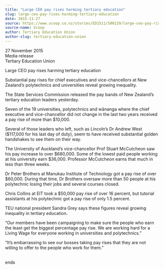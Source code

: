 ```yaml
---
title: "Large CEO pay rises harming tertiary education"
slug: large-ceo-pay-rises-harming-tertiary-education
date: 2015-11-27
source: https://www.scoop.co.nz/stories/ED1511/S00129/large-ceo-pay-rises-harming-tertiary-education.htm
source-name: Scoop
author: Tertiary Education Union
author-slug: tertiary-education-union
---
```


<p>27 November 2015<br>Media release<br>Tertiary Education
Union</p>

<p>Large CEO pay rises harming tertiary
education</p>

<p>Substantial pay rises for chief executives and
vice-chancellors at New Zealand’s polytechnics and
universities reveal growing inequality.</p>

<p>The State Services
Commission released the pay bands of New Zealand’s
tertiary education leaders yesterday.</p>

<p>Seven of the 19
universities, polytechnics and wānanga where the chief
executive and vice-chancellor did not change in the last two
years received a pay rise of more than $10,000.</p>

<p>Several of
those leaders who left, such as Lincoln’s Dr Andrew West
($117,000 for his last day of duty), seem to have received
substantial golden handshakes to see them on their
way.</p>

<p>The University of Auckland’s vice-chancellor Prof
Stuart McCutcheon saw his pay increase to over $680,000.
Some of the lowest paid people working at his university
earn $36,000. Professor McCutcheon earns that much in less
than three weeks.</p>

<p>Dr Peter Brothers at Manukau Institute
of Technology got a pay rise of over $60,000. During that
time, Dr Brothers oversaw more than 50 people at his
polytechnic losing their jobs and several courses
closed.</p>

<p>Chris Collins at EIT took a $50,000 pay rise of
over 16 percent, but tutorial assistants at his polytechnic
got a pay rise of only 1.5 percent.</p>

<p>TEU national president
Sandra Grey says these figures reveal growing inequality in
tertiary education.</p>

<p>“Our members have been campaigning
to make sure the people who earn the least get the biggest
percentage pay rise. We are working hard for a Living Wage
for everyone working in universities and
polytechnics.”</p>

<p>“It’s embarrassing to see our bosses
taking pay rises that they are not willing to offer to the
people who work for
them.”</p>

<p><br>ends<p>

